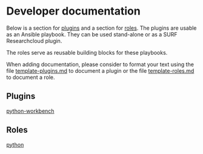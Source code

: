 # Developer documentation
Below is a section for [plugins](#Plugins) and a section for [roles](#Roles).
The plugins are usable as an Ansible playbook. 
They can be used stand-alone or as a SURF Researchcloud plugin.

The roles serve as reusable building blocks for these playbooks.

When adding documentation, please consider to format your text
using the file [template-plugins.md](plugins/template-plugins.md) to
document a plugin
or the file [template-roles.md](roles/template-roles.md) to document a role.


## Plugins
[python-workbench](plugins/python-workbench.md)

## Roles
[python](roles/python.md)

